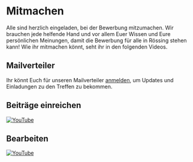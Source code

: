 # Mitmachen

Alle sind herzlich eingeladen, bei der Bewerbung mitzumachen. Wir brauchen jede helfende Hand und vor allem Euer Wissen und Eure persönlichen Meinungen, damit die Bewerbung für alle in Rössing stehen kann! Wie ihr mitmachen könnt, seht ihr in den folgenden Videos.

## Mailverteiler

Ihr könnt Euch für unseren Mailverteiler [anmelden](<mailto:udhz-roessing+subscribe@googlegroups.com?Subject=Aufnahme Mailverteiler&body=Einfach auf senden drücken ;)>), um Updates und Einladungen zu den Treffen zu bekommen.

## Beiträge einreichen

[![YouTube](http://i.ytimg.com/vi/mwPO8wr723Y/hqdefault.jpg)](https://www.youtube.com/watch?v=mwPO8wr723Y)

## Bearbeiten

[![YouTube](http://i.ytimg.com/vi/SNtBXoXmNVo/hqdefault.jpg)](https://www.youtube.com/watch?v=SNtBXoXmNVo)

